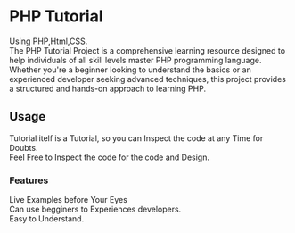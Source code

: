 # PHP Tutorial

Using PHP,Html,CSS.<br>
The PHP Tutorial Project is a comprehensive learning resource designed to help individuals of all skill levels master PHP programming language.
Whether you're a beginner looking to understand the basics
or an experienced developer seeking advanced techniques, this project provides a structured and hands-on approach to learning PHP.

## Usage

Tutorial itelf is a Tutorial, so you can Inspect the code at any Time for Doubts.<br>
Feel Free to Inspect the code for the code and Design.<br>

### Features

Live Examples before Your Eyes<br>
Can use begginers to Experiences developers.<br>
Easy to Understand.<br>
